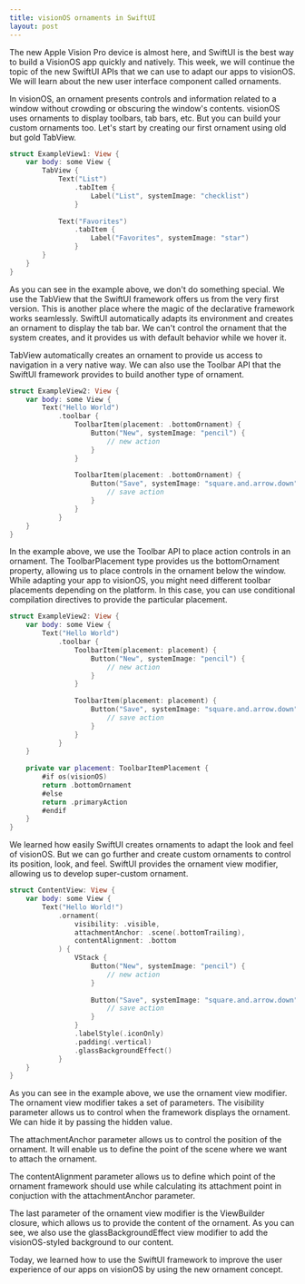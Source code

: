 ```yaml
---
title: visionOS ornaments in SwiftUI
layout: post
---
```


The new Apple Vision Pro device is almost here, and SwiftUI is the best way to build a VisionOS app quickly and natively. This week, we will continue the topic of the new SwiftUI APIs that we can use to adapt our apps to visionOS. We will learn about the new user interface component called ornaments.

In visionOS, an ornament presents controls and information related to a window without crowding or obscuring the window's contents. visionOS uses ornaments to display toolbars, tab bars, etc. But you can build your custom ornaments too. Let's start by creating our first ornament using old but gold TabView.

```swift
struct ExampleView1: View {
    var body: some View {
        TabView {
            Text("List")
                .tabItem {
                    Label("List", systemImage: "checklist")
                }
            
            Text("Favorites")
                .tabItem {
                    Label("Favorites", systemImage: "star")
                }
        }
    }
}
```

As you can see in the example above, we don't do something special. We use the TabView that the SwiftUI framework offers us from the very first version. This is another place where the magic of the declarative framework works seamlessly. SwiftUI automatically adapts its environment and creates an ornament to display the tab bar. We can't control the ornament that the system creates, and it provides us with default behavior while we hover it.

TabView automatically creates an ornament to provide us access to navigation in a very native way. We can also use the Toolbar API that the SwiftUI framework provides to build another type of ornament.

```swift
struct ExampleView2: View {
    var body: some View {
        Text("Hello World")
            .toolbar {
                ToolbarItem(placement: .bottomOrnament) {
                    Button("New", systemImage: "pencil") {
                        // new action
                    }
                }
                
                ToolbarItem(placement: .bottomOrnament) {
                    Button("Save", systemImage: "square.and.arrow.down") {
                        // save action
                    }
                }
            }
    }
}
```

In the example above, we use the Toolbar API to place action controls in an ornament. The ToolbarPlacement type provides us the bottomOrnament property, allowing us to place controls in the ornament below the window. While adapting your app to visionOS, you might need different toolbar placements depending on the platform. In this case, you can use conditional compilation directives to provide the particular placement.

```swift
struct ExampleView2: View {
    var body: some View {
        Text("Hello World")
            .toolbar {
                ToolbarItem(placement: placement) {
                    Button("New", systemImage: "pencil") {
                        // new action
                    }
                }
                
                ToolbarItem(placement: placement) {
                    Button("Save", systemImage: "square.and.arrow.down") {
                        // save action
                    }
                }
            }
    }
    
    private var placement: ToolbarItemPlacement {
        #if os(visionOS)
        return .bottomOrnament
        #else
        return .primaryAction
        #endif
    }
}
```

We learned how easily SwiftUI creates ornaments to adapt the look and feel of visionOS. But we can go further and create custom ornaments to control its position, look, and feel. SwiftUI provides the ornament view modifier, allowing us to develop super-custom ornament.

```swift
struct ContentView: View {
    var body: some View {
        Text("Hello World!")
            .ornament(
                visibility: .visible,
                attachmentAnchor: .scene(.bottomTrailing),
                contentAlignment: .bottom
            ) {
                VStack {
                    Button("New", systemImage: "pencil") {
                        // new action
                    }
                    
                    Button("Save", systemImage: "square.and.arrow.down") {
                        // save action
                    }
                }
                .labelStyle(.iconOnly)
                .padding(.vertical)
                .glassBackgroundEffect()
            }
    }
}
```

As you can see in the example above, we use the ornament view modifier. The ornament view modifier takes a set of parameters. The visibility parameter allows us to control when the framework displays the ornament. We can hide it by passing the hidden value.

The attachmentAnchor parameter allows us to control the position of the ornament. It will enable us to define the point of the scene where we want to attach the ornament.

The contentAlignment parameter allows us to define which point of the ornament framework should use while calculating its attachment point in conjuction with the attachmentAnchor parameter.

The last parameter of the ornament view modifier is the ViewBuilder closure, which allows us to provide the content of the ornament. As you can see, we also use the glassBackgroundEffect view modifier to add the visionOS-styled background to our content.

Today, we learned how to use the SwiftUI framework to improve the user experience of our apps on visionOS by using the new ornament concept.
